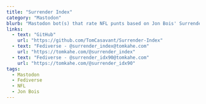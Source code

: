 ```yaml
---
title: "Surrender Index"
category: "Mastodon"
blurb: "Mastodon bot(s) that rate NFL punts based on Jon Bois' Surrender Index"
links:
  - text: "GitHub"
    url: "https://github.com/TomCasavant/Surrender-Index"
  - text: "Fediverse - @surrender_index@tomkahe.com"
    url: "https://tomkahe.com/@surrender_index"
  - text: "Fediverse - @surrender_idx90@tomkahe.com"
    url: "https://tomkahe.com/@surrender_idx90"
tags:
  - Mastodon
  - Fediverse
  - NFL
  - Jon Bois
---
```

